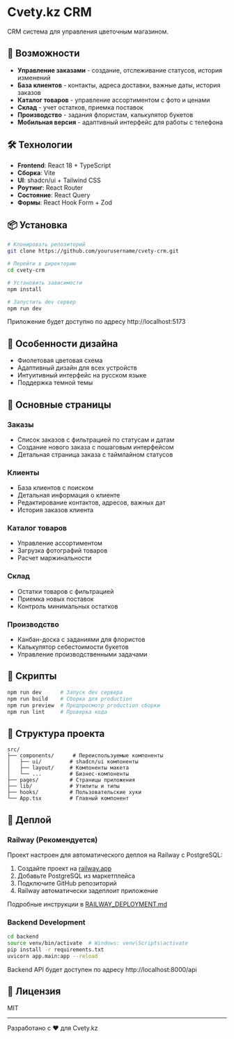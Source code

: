 # Cvety.kz CRM

CRM система для управления цветочным магазином.

## 🚀 Возможности

- **Управление заказами** - создание, отслеживание статусов, история изменений
- **База клиентов** - контакты, адреса доставки, важные даты, история заказов
- **Каталог товаров** - управление ассортиментом с фото и ценами
- **Склад** - учет остатков, приемка поставок
- **Производство** - задания флористам, калькулятор букетов
- **Мобильная версия** - адаптивный интерфейс для работы с телефона

## 🛠 Технологии

- **Frontend**: React 18 + TypeScript
- **Сборка**: Vite
- **UI**: shadcn/ui + Tailwind CSS
- **Роутинг**: React Router
- **Состояние**: React Query
- **Формы**: React Hook Form + Zod

## 📦 Установка

```bash
# Клонировать репозиторий
git clone https://github.com/yourusername/cvety-crm.git

# Перейти в директорию
cd cvety-crm

# Установить зависимости
npm install

# Запустить dev сервер
npm run dev
```

Приложение будет доступно по адресу http://localhost:5173

## 🎨 Особенности дизайна

- Фиолетовая цветовая схема
- Адаптивный дизайн для всех устройств
- Интуитивный интерфейс на русском языке
- Поддержка темной темы

## 📱 Основные страницы

### Заказы
- Список заказов с фильтрацией по статусам и датам
- Создание нового заказа с пошаговым интерфейсом
- Детальная страница заказа с таймлайном статусов

### Клиенты
- База клиентов с поиском
- Детальная информация о клиенте
- Редактирование контактов, адресов, важных дат
- История заказов клиента

### Каталог товаров
- Управление ассортиментом
- Загрузка фотографий товаров
- Расчет маржинальности

### Склад
- Остатки товаров с фильтрацией
- Приемка новых поставок
- Контроль минимальных остатков

### Производство
- Канбан-доска с заданиями для флористов
- Калькулятор себестоимости букетов
- Управление производственными задачами

## 🔧 Скрипты

```bash
npm run dev      # Запуск dev сервера
npm run build    # Сборка для production
npm run preview  # Предпросмотр production сборки
npm run lint     # Проверка кода
```

## 📄 Структура проекта

```
src/
├── components/      # Переиспользуемые компоненты
│   ├── ui/         # shadcn/ui компоненты
│   ├── layout/     # Компоненты макета
│   └── ...         # Бизнес-компоненты
├── pages/          # Страницы приложения
├── lib/            # Утилиты и типы
├── hooks/          # Пользовательские хуки
└── App.tsx         # Главный компонент
```

## 🚀 Деплой

### Railway (Рекомендуется)

Проект настроен для автоматического деплоя на Railway с PostgreSQL:

1. Создайте проект на [railway.app](https://railway.app)
2. Добавьте PostgreSQL из маркетплейса
3. Подключите GitHub репозиторий
4. Railway автоматически задеплоит приложение

Подробные инструкции в [RAILWAY_DEPLOYMENT.md](./RAILWAY_DEPLOYMENT.md)

### Backend Development

```bash
cd backend
source venv/bin/activate  # Windows: venv\Scripts\activate
pip install -r requirements.txt
uvicorn app.main:app --reload
```

Backend API будет доступен по адресу http://localhost:8000/api

## 📄 Лицензия

MIT

---

Разработано с ❤️ для Cvety.kz